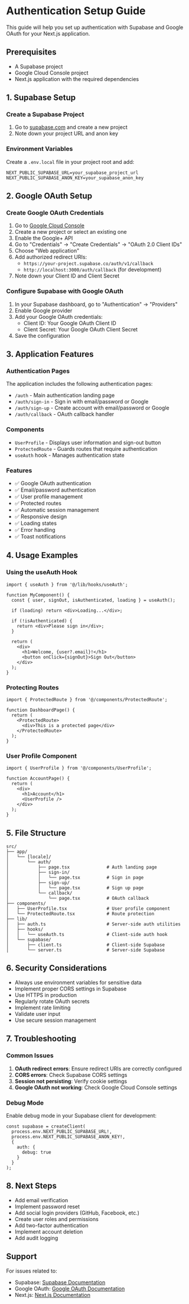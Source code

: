 # Authentication Setup Guide

This guide will help you set up authentication with Supabase and Google OAuth for your Next.js application.

## Prerequisites

- A Supabase project
- Google Cloud Console project
- Next.js application with the required dependencies

## 1. Supabase Setup

### Create a Supabase Project

1. Go to [supabase.com](https://supabase.com) and create a new project
2. Note down your project URL and anon key

### Environment Variables

Create a `.env.local` file in your project root and add:

```env
NEXT_PUBLIC_SUPABASE_URL=your_supabase_project_url
NEXT_PUBLIC_SUPABASE_ANON_KEY=your_supabase_anon_key
```

## 2. Google OAuth Setup

### Create Google OAuth Credentials

1. Go to [Google Cloud Console](https://console.cloud.google.com/)
2. Create a new project or select an existing one
3. Enable the Google+ API
4. Go to "Credentials" → "Create Credentials" → "OAuth 2.0 Client IDs"
5. Choose "Web application"
6. Add authorized redirect URIs:
   - `https://your-project.supabase.co/auth/v1/callback`
   - `http://localhost:3000/auth/callback` (for development)
7. Note down your Client ID and Client Secret

### Configure Supabase with Google OAuth

1. In your Supabase dashboard, go to "Authentication" → "Providers"
2. Enable Google provider
3. Add your Google OAuth credentials:
   - Client ID: Your Google OAuth Client ID
   - Client Secret: Your Google OAuth Client Secret
4. Save the configuration

## 3. Application Features

### Authentication Pages

The application includes the following authentication pages:

- `/auth` - Main authentication landing page
- `/auth/sign-in` - Sign in with email/password or Google
- `/auth/sign-up` - Create account with email/password or Google
- `/auth/callback` - OAuth callback handler

### Components

- `UserProfile` - Displays user information and sign-out button
- `ProtectedRoute` - Guards routes that require authentication
- `useAuth` hook - Manages authentication state

### Features

- ✅ Google OAuth authentication
- ✅ Email/password authentication
- ✅ User profile management
- ✅ Protected routes
- ✅ Automatic session management
- ✅ Responsive design
- ✅ Loading states
- ✅ Error handling
- ✅ Toast notifications

## 4. Usage Examples

### Using the useAuth Hook

```tsx
import { useAuth } from '@/lib/hooks/useAuth';

function MyComponent() {
  const { user, signOut, isAuthenticated, loading } = useAuth();

  if (loading) return <div>Loading...</div>;
  
  if (!isAuthenticated) {
    return <div>Please sign in</div>;
  }

  return (
    <div>
      <h1>Welcome, {user?.email}!</h1>
      <button onClick={signOut}>Sign Out</button>
    </div>
  );
}
```

### Protecting Routes

```tsx
import { ProtectedRoute } from '@/components/ProtectedRoute';

function DashboardPage() {
  return (
    <ProtectedRoute>
      <div>This is a protected page</div>
    </ProtectedRoute>
  );
}
```

### User Profile Component

```tsx
import { UserProfile } from '@/components/UserProfile';

function AccountPage() {
  return (
    <div>
      <h1>Account</h1>
      <UserProfile />
    </div>
  );
}
```

## 5. File Structure

```
src/
├── app/
│   └── [locale]/
│       └── auth/
│           ├── page.tsx              # Auth landing page
│           ├── sign-in/
│           │   └── page.tsx          # Sign in page
│           ├── sign-up/
│           │   └── page.tsx          # Sign up page
│           └── callback/
│               └── page.tsx          # OAuth callback
├── components/
│   ├── UserProfile.tsx               # User profile component
│   └── ProtectedRoute.tsx            # Route protection
├── lib/
│   ├── auth.ts                       # Server-side auth utilities
│   ├── hooks/
│   │   └── useAuth.ts                # Client-side auth hook
│   └── supabase/
│       ├── client.ts                 # Client-side Supabase
│       └── server.ts                 # Server-side Supabase
```

## 6. Security Considerations

- Always use environment variables for sensitive data
- Implement proper CORS settings in Supabase
- Use HTTPS in production
- Regularly rotate OAuth secrets
- Implement rate limiting
- Validate user input
- Use secure session management

## 7. Troubleshooting

### Common Issues

1. **OAuth redirect errors**: Ensure redirect URIs are correctly configured
2. **CORS errors**: Check Supabase CORS settings
3. **Session not persisting**: Verify cookie settings
4. **Google OAuth not working**: Check Google Cloud Console settings

### Debug Mode

Enable debug mode in your Supabase client for development:

```tsx
const supabase = createClient(
  process.env.NEXT_PUBLIC_SUPABASE_URL!,
  process.env.NEXT_PUBLIC_SUPABASE_ANON_KEY!,
  {
    auth: {
      debug: true
    }
  }
);
```

## 8. Next Steps

- Add email verification
- Implement password reset
- Add social login providers (GitHub, Facebook, etc.)
- Create user roles and permissions
- Add two-factor authentication
- Implement account deletion
- Add audit logging

## Support

For issues related to:
- Supabase: [Supabase Documentation](https://supabase.com/docs)
- Google OAuth: [Google OAuth Documentation](https://developers.google.com/identity/protocols/oauth2)
- Next.js: [Next.js Documentation](https://nextjs.org/docs)
